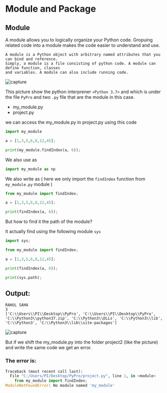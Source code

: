 
# Module and Package

## Module

A module allows you to logically organize your Python code. Gropuing related code into a module
makes the code easier to understand and use.

	A module is a Python object with arbitrary named attributes that you can bind and reference.
	Simply, a module is a file consisting of python code. A module can define function, classes 
	and variables. A module can also include running code.


![capture](https://user-images.githubusercontent.com/22681747/48982622-391ff800-f10f-11e8-9946-ed037177a825.PNG)

This picture show the python interprener `<Python 3.7>` and which is under the file `PyPro`
and two `.py` file that are the module in this case.

* my_module.py
* project.py 


we can access the my_module.py in project.py using this code

```python
import my_module

a = [1,3,5,6,8,12,45];

print(my_module.findIndex(a, 6));
```
We also use as
```python
import my_module as np

```
We also write as ( here we only import the `findIndex` function from `my_module.py` module )

```python
from my_module import findIndex;

a = [1,3,5,6,8,12,45];

print(findIndex(a, 6));
```

But how to find it the path of the module?

It actually find using the following module `sys` 

```python
import sys;

from my_module import findIndex;

a = [1,3,5,6,8,12,45];

print(findIndex(a, 6));

print(sys.path);

```

## Output:

	RAHUL SAHA
	3
	['C:\\Users\\PI\\Desktop\\PyPro', 'C:\\Users\\PI\\Desktop\\PyPro', 'C:\\Python3\\python37.zip', 'C:\\Python3\\DLLs', 'C:\\Python3\\lib', 'C:\\Python3', 'C:\\Python3\\lib\\site-packages']



![capture](https://user-images.githubusercontent.com/22681747/48983186-ea299100-f115-11e8-90b3-25c74eda3fb4.PNG)

But if we shift the my_module.py into the folder project2 (like the picture) and write the same code we get an error.

### The error is:

```python
Traceback (most recent call last):
  File "C:/Users/PI/Desktop/PyPro/project.py", line 1, in <module>
    from my_module import findIndex;
ModuleNotFoundError: No module named 'my_module'
```


